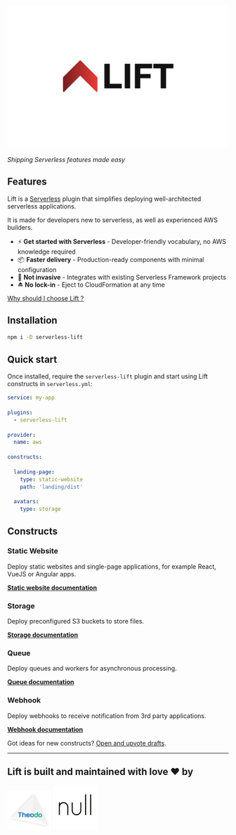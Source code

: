 ![](docs/lift.png)

*Shipping Serverless features made easy*

## Features

Lift is a [Serverless](https://www.serverless.com/) plugin that simplifies deploying well-architected serverless applications.

It is made for developers new to serverless, as well as experienced AWS builders.

- ⚡️ **Get started with Serverless** - Developer-friendly vocabulary, no AWS knowledge required
- 📦 **Faster delivery** - Production-ready components with minimal configuration
- 🔁 **Not invasive** - Integrates with existing Serverless Framework projects
- ⏏️ **No lock-in** - Eject to CloudFormation at any time

[Why should I choose Lift ?](docs/comparison.md)

## Installation

```bash
npm i -D serverless-lift
```

## Quick start

Once installed, require the `serverless-lift` plugin and start using Lift constructs in `serverless.yml`:

```yaml
service: my-app

plugins:
  - serverless-lift

provider:
  name: aws

constructs:

  landing-page:
    type: static-website
    path: 'landing/dist'

  avatars:
    type: storage
```

## Constructs

### Static Website

Deploy static websites and single-page applications, for example React, VueJS or Angular apps.

[**Static website documentation**](docs/static-website.md)

### Storage

Deploy preconfigured S3 buckets to store files.

[**Storage documentation**](docs/storage.md)

### Queue

Deploy queues and workers for asynchronous processing.

[**Queue documentation**](docs/queue.md)

### Webhook

Deploy webhooks to receive notification from 3rd party applications.

[**Webhook documentation**](docs/webhook.md)

Got ideas for new constructs? [Open and upvote drafts](https://github.com/getlift/lift/discussions/categories/components).

---

## Lift is built and maintained with love ❤️ by

<a href="https://www.theodo.fr/" title="Theodo"><img src="docs/theodo.png" width="100"></a>
<a href="https://null.tc/" title="null"><img src="docs/null.png" width="100"></a>
